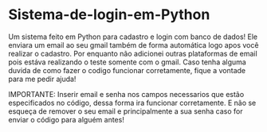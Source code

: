 # Sistema-de-login-em-Python
Um sistema feito em Python para cadastro e login com banco de dados!
Ele enviara um email ao seu gmail também de forma automática logo apos você realizar o cadastro.
Por enquanto não adicionei outras plataformas de email pois estáva realizando o teste somente com o gmail.
Caso tenha alguma duvida de como fazer o codigo funcionar corretamente, fique a vontade para me pedir ajuda!

IMPORTANTE: Inserir email e senha nos campos necessarios que estão especificados no código, dessa forma ira funcionar corretamente.
E não se esqueça de remover o seu email e principalmente a sua senha caso for enviar o código para alguém antes!
